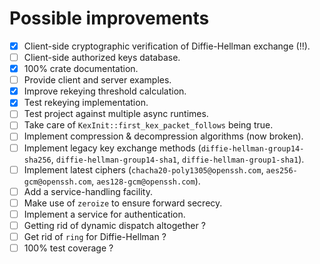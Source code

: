 # Possible improvements
- [x] Client-side cryptographic verification of Diffie-Hellman exchange (!!).
- [ ] Client-side authorized keys database.
- [x] 100% crate documentation.
- [ ] Provide client and server examples.
- [x] Improve rekeying threshold calculation.
- [x] Test rekeying implementation.
- [ ] Test project against multiple async runtimes.
- [ ] Take care of `KexInit::first_kex_packet_follows` being true.
- [ ] Implement compression & decompression algorithms (now broken).
- [ ] Implement legacy key exchange methods (`diffie-hellman-group14-sha256`, `diffie-hellman-group14-sha1`, `diffie-hellman-group1-sha1`).
- [ ] Implement latest ciphers (`chacha20-poly1305@openssh.com`, `aes256-gcm@openssh.com`, `aes128-gcm@openssh.com`).
- [ ] Add a service-handling facility.
- [ ] Make use of `zeroize` to ensure forward secrecy.
- [ ] Implement a service for authentication.
- [ ] Getting rid of dynamic dispatch altogether ?
- [ ] Get rid of `ring` for Diffie-Hellman ?
- [ ] 100% test coverage ?
